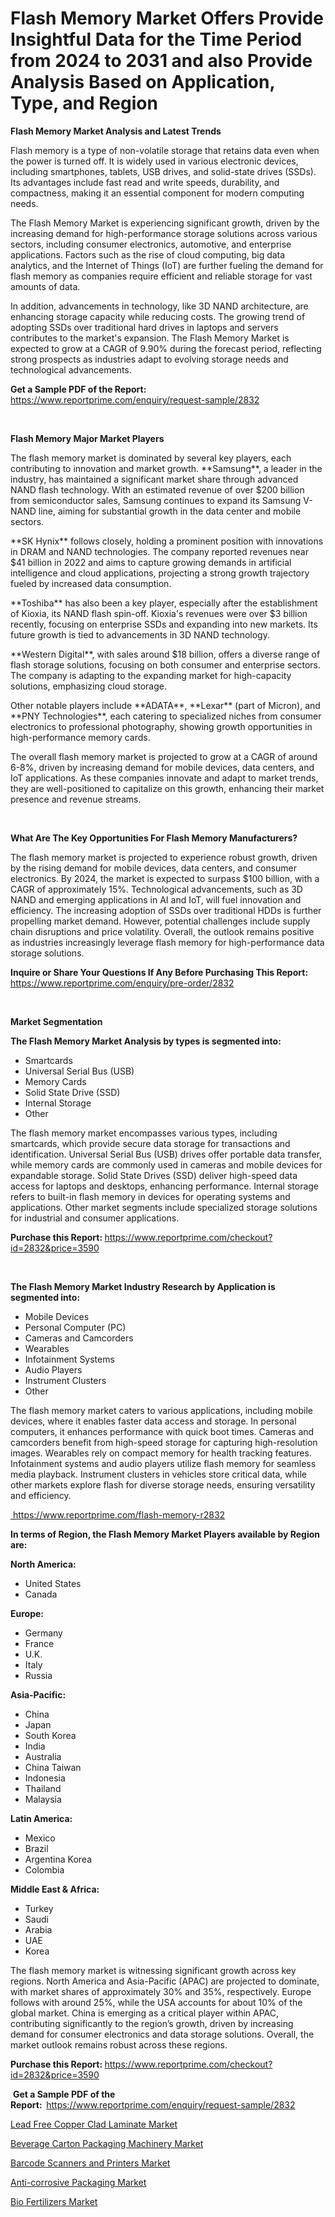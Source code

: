 <p><h1>Flash Memory Market Offers Provide Insightful Data for the Time Period from 2024 to 2031 and also Provide Analysis Based on Application, Type, and Region</h1></p><p><strong>Flash Memory Market Analysis and Latest Trends</strong></p>
<p><p>Flash memory is a type of non-volatile storage that retains data even when the power is turned off. It is widely used in various electronic devices, including smartphones, tablets, USB drives, and solid-state drives (SSDs). Its advantages include fast read and write speeds, durability, and compactness, making it an essential component for modern computing needs.</p><p>The Flash Memory Market is experiencing significant growth, driven by the increasing demand for high-performance storage solutions across various sectors, including consumer electronics, automotive, and enterprise applications. Factors such as the rise of cloud computing, big data analytics, and the Internet of Things (IoT) are further fueling the demand for flash memory as companies require efficient and reliable storage for vast amounts of data.</p><p>In addition, advancements in technology, like 3D NAND architecture, are enhancing storage capacity while reducing costs. The growing trend of adopting SSDs over traditional hard drives in laptops and servers contributes to the market's expansion. The Flash Memory Market is expected to grow at a CAGR of 9.90% during the forecast period, reflecting strong prospects as industries adapt to evolving storage needs and technological advancements.</p></p>
<p><strong>Get a Sample PDF of the Report:&nbsp;</strong> <a href="https://www.reportprime.com/enquiry/request-sample/2832">https://www.reportprime.com/enquiry/request-sample/2832</a></p>
<p>&nbsp;</p>
<p><strong>Flash Memory Major Market Players</strong></p>
<p><p>The flash memory market is dominated by several key players, each contributing to innovation and market growth. **Samsung**, a leader in the industry, has maintained a significant market share through advanced NAND flash technology. With an estimated revenue of over $200 billion from semiconductor sales, Samsung continues to expand its Samsung V-NAND line, aiming for substantial growth in the data center and mobile sectors.</p><p>**SK Hynix** follows closely, holding a prominent position with innovations in DRAM and NAND technologies. The company reported revenues near $41 billion in 2022 and aims to capture growing demands in artificial intelligence and cloud applications, projecting a strong growth trajectory fueled by increased data consumption.</p><p>**Toshiba** has also been a key player, especially after the establishment of Kioxia, its NAND flash spin-off. Kioxia's revenues were over $3 billion recently, focusing on enterprise SSDs and expanding into new markets. Its future growth is tied to advancements in 3D NAND technology.</p><p>**Western Digital**, with sales around $18 billion, offers a diverse range of flash storage solutions, focusing on both consumer and enterprise sectors. The company is adapting to the expanding market for high-capacity solutions, emphasizing cloud storage.</p><p>Other notable players include **ADATA**, **Lexar** (part of Micron), and **PNY Technologies**, each catering to specialized niches from consumer electronics to professional photography, showing growth opportunities in high-performance memory cards.</p><p>The overall flash memory market is projected to grow at a CAGR of around 6-8%, driven by increasing demand for mobile devices, data centers, and IoT applications. As these companies innovate and adapt to market trends, they are well-positioned to capitalize on this growth, enhancing their market presence and revenue streams.</p></p>
<p>&nbsp;</p>
<p><strong>What Are The Key Opportunities For Flash Memory Manufacturers?</strong></p>
<p><p>The flash memory market is projected to experience robust growth, driven by the rising demand for mobile devices, data centers, and consumer electronics. By 2024, the market is expected to surpass $100 billion, with a CAGR of approximately 15%. Technological advancements, such as 3D NAND and emerging applications in AI and IoT, will fuel innovation and efficiency. The increasing adoption of SSDs over traditional HDDs is further propelling market demand. However, potential challenges include supply chain disruptions and price volatility. Overall, the outlook remains positive as industries increasingly leverage flash memory for high-performance data storage solutions.</p></p>
<p><strong>Inquire or Share Your Questions If Any Before Purchasing This Report:</strong> <a href="https://www.reportprime.com/enquiry/pre-order/2832">https://www.reportprime.com/enquiry/pre-order/2832</a></p>
<p>&nbsp;</p>
<p><strong>Market Segmentation</strong></p>
<p><strong>The Flash Memory Market Analysis by types is segmented into:</strong></p>
<p><ul><li>Smartcards</li><li>Universal Serial Bus (USB)</li><li>Memory Cards</li><li>Solid State Drive (SSD)</li><li>Internal Storage</li><li>Other</li></ul></p>
<p><p>The flash memory market encompasses various types, including smartcards, which provide secure data storage for transactions and identification. Universal Serial Bus (USB) drives offer portable data transfer, while memory cards are commonly used in cameras and mobile devices for expandable storage. Solid State Drives (SSD) deliver high-speed data access for laptops and desktops, enhancing performance. Internal storage refers to built-in flash memory in devices for operating systems and applications. Other market segments include specialized storage solutions for industrial and consumer applications.</p></p>
<p><strong>Purchase this Report:&nbsp;</strong><a href="https://www.reportprime.com/checkout?id=2832&price=3590">https://www.reportprime.com/checkout?id=2832&price=3590</a></p>
<p>&nbsp;</p>
<p><strong>The Flash Memory Market Industry Research by Application is segmented into:</strong></p>
<p><ul><li>Mobile Devices</li><li>Personal Computer (PC)</li><li>Cameras and Camcorders</li><li>Wearables</li><li>Infotainment Systems</li><li>Audio Players</li><li>Instrument Clusters</li><li>Other</li></ul></p>
<p><p>The flash memory market caters to various applications, including mobile devices, where it enables faster data access and storage. In personal computers, it enhances performance with quick boot times. Cameras and camcorders benefit from high-speed storage for capturing high-resolution images. Wearables rely on compact memory for health tracking features. Infotainment systems and audio players utilize flash memory for seamless media playback. Instrument clusters in vehicles store critical data, while other markets explore flash for diverse storage needs, ensuring versatility and efficiency.</p></p>
<p><a href="https://www.reportprime.com/flash-memory-r2832">&nbsp;https://www.reportprime.com/flash-memory-r2832</a></p>
<p><strong>In terms of Region, the Flash Memory Market Players available by Region are:</strong></p>
<p>
    <p> <strong> North America: </strong>
        <ul>
            <li>United States</li>
            <li>Canada</li>
        </ul>
        </p> 
    <p> <strong> Europe: </strong>
        <ul>
            <li>Germany</li>
            <li>France</li>
            <li>U.K.</li>
            <li>Italy</li>
            <li>Russia</li>
        </ul>
        </p> 
    <p> <strong> Asia-Pacific: </strong>
        <ul>
            <li>China</li>
            <li>Japan</li>
            <li>South Korea</li>
            <li>India</li>
            <li>Australia</li>
            <li>China Taiwan</li>
            <li>Indonesia</li>
            <li>Thailand</li>
            <li>Malaysia</li>
        </ul>
        </p> 
    <p> <strong> Latin America: </strong>
        <ul>
            <li>Mexico</li>
            <li>Brazil</li>
            <li>Argentina Korea</li>
            <li>Colombia</li>
        </ul>
        </p> 
    <p> <strong> Middle East & Africa: </strong>
        <ul>
            <li>Turkey</li>
            <li>Saudi</li>
            <li>Arabia</li>
            <li>UAE</li>
            <li>Korea</li>
        </ul>
    </p>
    </p>
<p><p>The flash memory market is witnessing significant growth across key regions. North America and Asia-Pacific (APAC) are projected to dominate, with market shares of approximately 30% and 35%, respectively. Europe follows with around 25%, while the USA accounts for about 10% of the global market. China is emerging as a critical player within APAC, contributing significantly to the region’s growth, driven by increasing demand for consumer electronics and data storage solutions. Overall, the market outlook remains robust across these regions.</p></p>
<p><strong>Purchase this Report: </strong><a href="https://www.reportprime.com/checkout?id=2832&price=3590">https://www.reportprime.com/checkout?id=2832&price=3590</a></p>
<p>&nbsp;<strong>Get a Sample PDF of the Report:&nbsp;&nbsp;</strong><a href="https://www.reportprime.com/enquiry/request-sample/2832">https://www.reportprime.com/enquiry/request-sample/2832</a></p>
<p><strong></strong></p>
<p><p><a href="https://issuu.com/reportprime-2/docs/lead-free-copper-clad-laminate-mark_c52df363e749b3">Lead Free Copper Clad Laminate Market</a></p><p><a href="https://www.linkedin.com/pulse/beverage-carton-packaging-machinery-market-global-regional-7nbbe?trackingId=l19a4Qt7TmC3EorT8GGwWg%3D%3D">Beverage Carton Packaging Machinery Market</a></p><p><a href="https://www.linkedin.com/pulse/global-barcode-scanners-printers-market-size-trends-analysis-6y4de?trackingId=Dsnv3rChSY6EjUzfL%2BiRLQ%3D%3D">Barcode Scanners and Printers Market</a></p><p><a href="https://issuu.com/reportprime-2/docs/anti-corrosive-packaging-market-siz_db9adfc4874fe6">Anti-corrosive Packaging Market</a></p><p><a href="https://www.linkedin.com/pulse/exploring-bio-fertilizers-market-dynamics-revenue-analysis-uaznc?trackingId=JKMd9luPQZGOKiIaRDMcAw%3D%3D">Bio Fertilizers Market</a></p></p>